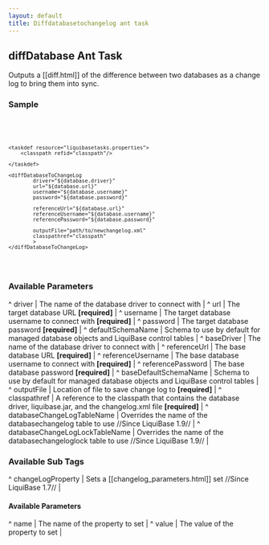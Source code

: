 ```yaml
---
layout: default
title: Diffdatabasetochangelog ant task
---
```


## diffDatabase Ant Task ##

Outputs a [[diff.html]] of the difference between two databases as a change log to bring them into sync.

### Sample ###

<code xml>
<target name="diff-database" depends="prepare">

    <taskdef resource="liquibasetasks.properties">
        <classpath refid="classpath"/>

    </taskdef>

    <diffDatabaseToChangeLog
            driver="${database.driver}"
            url="${database.url}"
            username="${database.username}"
            password="${database.password}"

            referenceUrl="${database.url}"
            referenceUsername="${database.username}"
            referencePassword="${database.password}"

            outputFile="path/to/newchangelog.xml"
            classpathref="classpath"
            >
    </diffDatabaseToChangeLog>
</target>
</code>



### Available Parameters ###

^ driver  | The name of the database driver to connect with  | 
^ url  | The target database URL **[required]**  | 
^ username  | The target database username to connect with **[required]**  | 
^ password  | The target database password **[required]**  | 
^ defaultSchemaName  | Schema to use by default for managed database objects and LiquiBase control tables  |
^ baseDriver  | The name of the database driver to connect with  | 
^ referenceUrl  | The base database URL **[required]**  | 
^ referenceUsername  | The base database username to connect with **[required]**  | 
^ referencePassword  | The base database password **[required]**  | 
^ baseDefaultSchemaName  | Schema to use by default for managed database objects and LiquiBase control tables  |
^ outputFile  | Location of file to save change log to **[required]**  |
^ classpathref  | A reference to the classpath that contains the database driver, liquibase.jar, and the changelog.xml file **[required]**  | 
^ databaseChangeLogTableName  | Overrides the name of the databasechangelog table to use //Since LiquiBase 1.9// |
^ databaseChangeLogLockTableName  | Overrides the name of the databasechangeloglock table to use //Since LiquiBase 1.9// |

### Available Sub Tags ###
^ changeLogProperty  | Sets a [[changelog_parameters.html]] set //Since LiquiBase 1.7// |

#### Available <changeLogProperty> Parameters ####
^ name  | The name of the property to set  | 
^ value  | The value of the property to set  | 

